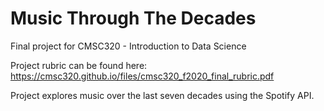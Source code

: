 # Music Through The Decades
Final project for CMSC320 - Introduction to Data Science

Project rubric can be found here: https://cmsc320.github.io/files/cmsc320_f2020_final_rubric.pdf

Project explores music over the last seven decades using the Spotify API.
